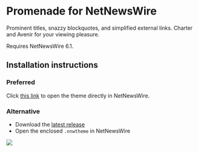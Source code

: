 # Promenade for NetNewsWire

Prominent titles, snazzy blockquotes, and simplified external links. Charter and Avenir for your viewing pleasure. 

Requires NetNewsWire 6.1.

## Installation instructions

### Preferred
Click [this link](netnewswire://theme/add?url=https%3A%2F%2Fgithub.com%2Fstuartbreckenridge%2FNNWThemesPromenade%2Farchive%2Frefs%2Ftags%2F13.zip) to open the theme directly in NetNewsWire.

### Alternative
- Download the [latest release](https://github.com/stuartbreckenridge/NNWThemesPromenade/archive/refs/tags/13.zip)
- Open the enclosed `.nnwtheme` in NetNewsWire

<img src="https://user-images.githubusercontent.com/7046652/133705827-d5816420-3a32-42c7-8b8a-e07bbdbf5fb6.png">
